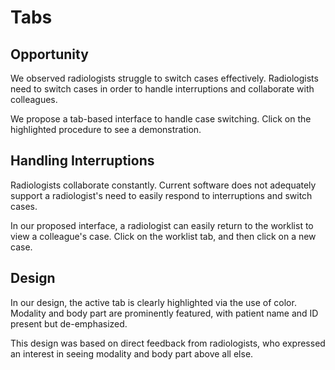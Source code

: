 Tabs
=============

Opportunity
-------------
We observed radiologists struggle to switch cases effectively. Radiologists need to switch cases in order to handle interruptions and collaborate with colleagues.

We propose a tab-based interface to handle case switching. Click on the highlighted procedure to see a demonstration.

Handling Interruptions
-------------
Radiologists collaborate constantly. Current software does not adequately support a radiologist's need to easily respond to interruptions and switch cases.

In our proposed interface, a radiologist can easily return to the worklist to view a colleague's case. Click on the worklist tab, and then click on a new case.

Design
-------------
In our design, the active tab is clearly highlighted via the use of color. Modality and body part are prominently featured, with patient name and ID present but de-emphasized.

This design was based on direct feedback from radiologists, who expressed an interest in seeing modality and body part above all else.
